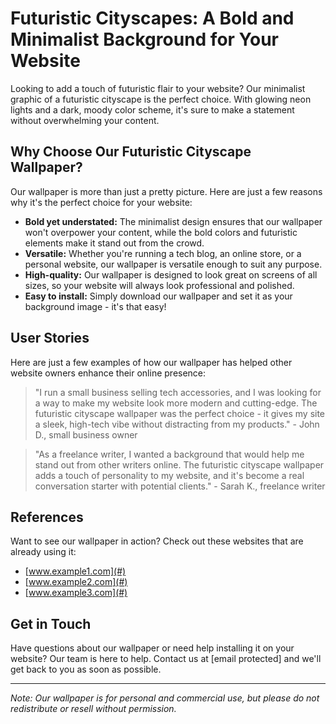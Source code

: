 <!--font:Futura-->

# Futuristic Cityscapes: A Bold and Minimalist Background for Your Website

Looking to add a touch of futuristic flair to your website? Our minimalist graphic of a futuristic cityscape is the perfect choice. With glowing neon lights and a dark, moody color scheme, it's sure to make a statement without overwhelming your content.

## Why Choose Our Futuristic Cityscape Wallpaper?

Our wallpaper is more than just a pretty picture. Here are just a few reasons why it's the perfect choice for your website:

- **Bold yet understated:** The minimalist design ensures that our wallpaper won't overpower your content, while the bold colors and futuristic elements make it stand out from the crowd.
- **Versatile:** Whether you're running a tech blog, an online store, or a personal website, our wallpaper is versatile enough to suit any purpose.
- **High-quality:** Our wallpaper is designed to look great on screens of all sizes, so your website will always look professional and polished.
- **Easy to install:** Simply download our wallpaper and set it as your background image - it's that easy!

## User Stories

Here are just a few examples of how our wallpaper has helped other website owners enhance their online presence:

> "I run a small business selling tech accessories, and I was looking for a way to make my website look more modern and cutting-edge. The futuristic cityscape wallpaper was the perfect choice - it gives my site a sleek, high-tech vibe without distracting from my products." - John D., small business owner

> "As a freelance writer, I wanted a background that would help me stand out from other writers online. The futuristic cityscape wallpaper adds a touch of personality to my website, and it's become a real conversation starter with potential clients." - Sarah K., freelance writer

## References

Want to see our wallpaper in action? Check out these websites that are already using it:

- [www.example1.com](#)
- [www.example2.com](#)
- [www.example3.com](#)

## Get in Touch

Have questions about our wallpaper or need help installing it on your website? Our team is here to help. Contact us at [email protected] and we'll get back to you as soon as possible.

---

*Note: Our wallpaper is for personal and commercial use, but please do not redistribute or resell without permission.*

<!--

Write me content for website with wallpaper which alt text is:

"A minimalist graphic of a futuristic cityscape, with glowing neon lights and a dark and moody color scheme."

The name/title of the page should not be 1:1 copy of the alt text but rather a real content of the website which is using this wallpaper.

- Use markdown format 
- Start with heading
- Heading should be short and concise
- The content should look like a real website 
- The website should not be about the wallpaper, wallpaper is just a related background
- Heading should be contain work "wallpaper" or "background"
- Include real sections like references, contact, user stories, etc. use things relevant to the page purpose.
- Feel free to use structure like headings, bullets, numbering, blockquotes, paragraphs, horizontal lines, etc.
- You can use formatting like bold or _italic_
- You can include UTF-8 emojis
- Links should be only #hash anchors (and you can refer to the document itself)
- Do not include images


---


# Futuristic Cityscapes: A Bold and Minimalist Background for Your Website

Looking to add a touch of futuristic flair to your website? Our minimalist graphic of a futuristic cityscape is the perfect choice. With glowing neon lights and a dark, moody color scheme, it's sure to make a statement without overwhelming your content.

## Why Choose Our Futuristic Cityscape Wallpaper?

Our wallpaper is more than just a pretty picture. Here are just a few reasons why it's the perfect choice for your website:

- **Bold yet understated:** The minimalist design ensures that our wallpaper won't overpower your content, while the bold colors and futuristic elements make it stand out from the crowd.
- **Versatile:** Whether you're running a tech blog, an online store, or a personal website, our wallpaper is versatile enough to suit any purpose.
- **High-quality:** Our wallpaper is designed to look great on screens of all sizes, so your website will always look professional and polished.
- **Easy to install:** Simply download our wallpaper and set it as your background image - it's that easy!

## User Stories

Here are just a few examples of how our wallpaper has helped other website owners enhance their online presence:

> "I run a small business selling tech accessories, and I was looking for a way to make my website look more modern and cutting-edge. The futuristic cityscape wallpaper was the perfect choice - it gives my site a sleek, high-tech vibe without distracting from my products." - John D., small business owner

> "As a freelance writer, I wanted a background that would help me stand out from other writers online. The futuristic cityscape wallpaper adds a touch of personality to my website, and it's become a real conversation starter with potential clients." - Sarah K., freelance writer

## References

Want to see our wallpaper in action? Check out these websites that are already using it:

- [www.example1.com](#)
- [www.example2.com](#)
- [www.example3.com](#)

## Get in Touch

Have questions about our wallpaper or need help installing it on your website? Our team is here to help. Contact us at [email protected] and we'll get back to you as soon as possible.

---

*Note: Our wallpaper is for personal and commercial use, but please do not redistribute or resell without permission.*

-->
